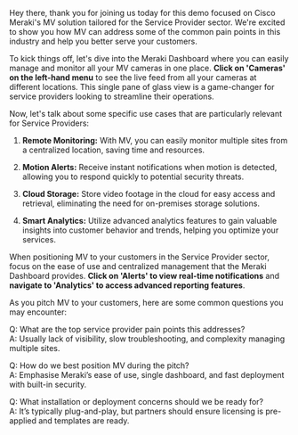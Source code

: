 Hey there, thank you for joining us today for this demo focused on Cisco Meraki's MV solution tailored for the Service Provider sector. We're excited to show you how MV can address some of the common pain points in this industry and help you better serve your customers. 

To kick things off, let's dive into the Meraki Dashboard where you can easily manage and monitor all your MV cameras in one place. **Click on 'Cameras' on the left-hand menu** to see the live feed from all your cameras at different locations. This single pane of glass view is a game-changer for service providers looking to streamline their operations.

Now, let's talk about some specific use cases that are particularly relevant for Service Providers:

1. **Remote Monitoring:** With MV, you can easily monitor multiple sites from a centralized location, saving time and resources.
   
2. **Motion Alerts:** Receive instant notifications when motion is detected, allowing you to respond quickly to potential security threats.

3. **Cloud Storage:** Store video footage in the cloud for easy access and retrieval, eliminating the need for on-premises storage solutions.

4. **Smart Analytics:** Utilize advanced analytics features to gain valuable insights into customer behavior and trends, helping you optimize your services.

When positioning MV to your customers in the Service Provider sector, focus on the ease of use and centralized management that the Meraki Dashboard provides. **Click on 'Alerts' to view real-time notifications** and **navigate to 'Analytics' to access advanced reporting features**.

As you pitch MV to your customers, here are some common questions you may encounter:

Q: What are the top service provider pain points this addresses?  
A: Usually lack of visibility, slow troubleshooting, and complexity managing multiple sites.

Q: How do we best position MV during the pitch?  
A: Emphasise Meraki’s ease of use, single dashboard, and fast deployment with built-in security.

Q: What installation or deployment concerns should we be ready for?  
A: It’s typically plug-and-play, but partners should ensure licensing is pre-applied and templates are ready.